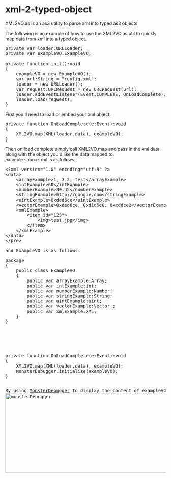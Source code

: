 xml-2-typed-object
==================

XML2VO.as is an as3 utility to parse xml into typed as3 objects

The following is an example of how to use the XML2VO.as util to quickly map data from xml into a typed object.

<pre lang="actionscript3">
private var loader:URLLoader;
private var exampleVO:ExampleVO;

private function init():void 
{
	exampleVO = new ExampleVO();
	var url:String = "config.xml";
	loader = new URLLoader();
	var request:URLRequest = new URLRequest(url);
	loader.addEventListener(Event.COMPLETE, OnLoadComplete);
	loader.load(request);
}
</pre>
First you'll need to load or embed your xml object.

<pre lang="actionscript3">
private function OnLoadComplete(e:Event):void 
{
	XML2VO.map(XML(loader.data), exampleVO);
}
</pre>
Then on load complete simply call XML2VO.map and pass in the xml data along with the object you'd like the data mapped to.
<br/>
example source xml is as follows:
<pre lang="actionscript3">
&lt;?xml version="1.0" encoding="utf-8" ?&gt;
&lt;data&gt;
	&lt;arrayExample&gt;1, 3.2, test&lt;/arrayExample&gt;
	&lt;intExample&gt;60&lt;/intExample&gt;
	&lt;numberExample&gt;30.45&lt;/numberExample&gt;
	&lt;stringExample&gt;http://google.com&lt;/stringExample&gt;
	&lt;uintExample&gt;0xded6ce&lt;/uintExample&gt;
	&lt;vectorExample&gt;0xded6ce, 0xd1d6e0, 0xcddce2&lt;/vectorExample&gt;
	&lt;xmlExample&gt;
		&lt;item id="123"&gt;
			&lt;img&gt;test.jpg&lt;/img&gt;
		&lt;/item&gt;
	&lt;/xmlExample&gt;
&lt;/data&gt;
&lt;/pre&gt;

and ExampleVO is as follows:
<pre lang="actionscript3">
package  
{
	public class ExampleVO 
	{
		public var arrayExample:Array;
		public var intExample:int;
		public var numberExample:Number;
		public var stringExample:String;
		public var uintExample:uint;
		public var vectorExample:Vector.<uint>;
		public var xmlExample:XML;
	}
}
</pre>
<br/>
<pre lang="actionscript3">
private function OnLoadComplete(e:Event):void 
{
	XML2VO.map(XML(loader.data), exampleVO);
	MonsterDebugger.initialize(exampleVO);
}
</pre>
By using <a href="http://www.demonsterdebugger.com/">MonsterDebugger</a> to display the content of exampleVO you can see that the xml data has successfully been mapped into our as3 object.
<a href="http://blog.peteshand.net/wp-content/uploads/2014/05/monsterDebugger.jpg"><img class="alignnone size-full wp-image-2512" src="http://blog.peteshand.net/wp-content/uploads/2014/05/monsterDebugger.jpg" alt="monsterDebugger" width="540" height="250" /></a>
